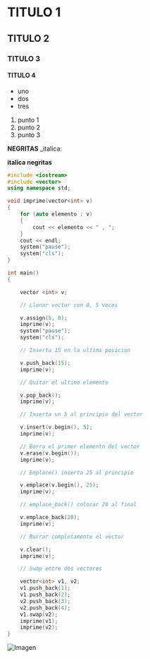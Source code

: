 # TITULO 1
## TITULO 2
### TITULO 3
#### TITULO 4

* uno
* dos
* tres

1. punto 1
2. punto 2
3. punto 3

**NEGRITAS** 
_italica:

**italica negritas**

```C++
#include <iostream>
#include <vector>
using namespace std;

void imprime(vector<int> v)
{
    for (auto elemento : v)
    {
        cout << elemento << " , ";
    }
    cout << endl;
    system("pause");
    system("cls");
}

int main()
{

    vector <int> v;

    // Llenar vector con 0, 5 veces

    v.assign(5, 0);
    imprime(v);
    system("pause");
    system("cls");

    // Inserta 15 en la ultima posicion

    v.push_back(15);
    imprime(v);

    // Quitar el ultimo elemento

    v.pop_back();
    imprime(v);

    // Inserta un 5 al principio del vector

    v.insert(v.begin(), 5);
    imprime(v);

    // Borra el primer elemento del vector
    v.erase(v.begin());
    imprime(v);

    // Emplace() inserta 25 al principio

    v.emplace(v.begin(), 25);
    imprime(v);

    // emplace_back() colocar 20 al final

    v.emplace_back(20);
    imprime(v);

    // Borrar completamente el vector

    v.clear();
    imprime(v);

    // Swap entre dos vectores

    vector<int> v1, v2;
    v1.push_back(1);
    v1.push_back(2);
    v2.push_back(3);
    v2.push_back(4);
    v1.swap(v2);
    imprime(v1);
    imprime(v2);
}

```

![Imagen](https://logos-world.net/wp-content/uploads/2023/03/Glo-Gang-Logo-500x281.png)




